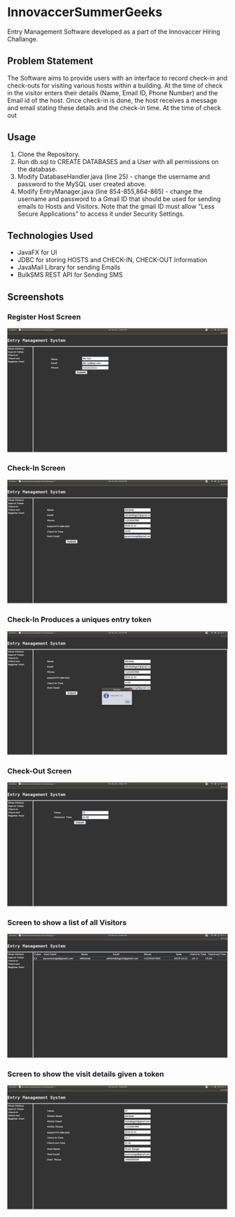 # InnovaccerSummerGeeks
Entry Management Software developed as a part of the Innovaccer Hiring Challange.

## Problem Statement
The Software aims to provide users with an interface to record check-in and check-outs for visiting various hosts within a building.
At the time of check in the visitor enters their details (Name, Email ID, Phone Number) and the Email id of the host. Once check-in is done, the host receives a message and email stating these details and the check-in time.
At the time of check out 

## Usage
1. Clone the Repository.
2. Run db.sql to CREATE DATABASES and a User with all permissions on the database.
3. Modify DatabaseHandler.java (line 25) - change the username and password to the MySQL user created above.
4. Modify EntryManager.java (line 854-855,864-865) - change the username and password to a Gmail ID that should be used for sending emails to Hosts and Visitors. Note that the gmail ID must allow "Less Secure Applications" to access it under Security Settings.

## Technologies Used
- JavaFX for UI
- JDBC for storing HOSTS and CHECK-IN, CHECK-OUT Information
- JavaMail Library for sending Emails
- BulkSMS REST API for Sending SMS

## Screenshots
### Register Host Screen
![Register Host](https://github.com/Abhikgp/InnovaccerSummerGeeks/blob/master/Screenshots/register_host.png)

### Check-In Screen
![Check-In](https://github.com/Abhikgp/InnovaccerSummerGeeks/blob/master/Screenshots/check_in.png)

### Check-In Produces a uniques entry token
![Entry-Token](https://github.com/Abhikgp/InnovaccerSummerGeeks/blob/master/Screenshots/token_dialog.png)

### Check-Out Screen
![Check-Out](https://github.com/Abhikgp/InnovaccerSummerGeeks/blob/master/Screenshots/checkout.png)

### Screen to show a list of all Visitors
![Show Visitors](https://github.com/Abhikgp/InnovaccerSummerGeeks/blob/master/Screenshots/show_visitors.png)

### Screen to show the visit details given a token
![Search-Token](https://github.com/Abhikgp/InnovaccerSummerGeeks/blob/master/Screenshots/search_token.png)
